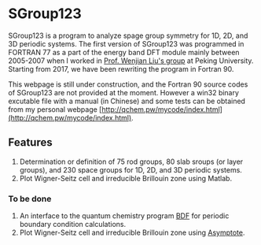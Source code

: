 # SGroup123
SGroup123 is a program to analyze spage group symmetry for 1D, 2D, and 3D periodic systems. The first version of SGroup123 was programmed in FORTRAN 77 as a part of the energy band DFT module mainly between 2005-2007 when I worked in [Prof. Wenjian Liu's group](http://old.chem.pku.edu.cn/lwj/) at Peking University. Starting from 2017, we have been rewriting the program in Fortran 90.

This webpage is still under construction, and the Fortran 90 source codes of SGroup123 are not provided at the moment. However a win32 binary excutable file with a manual (in Chinese) and some tests can be obtained from my personal webpage [http://qchem.pw/mycode/index.html](http://qchem.pw/mycode/index.html).

## Features

1. Determination or definition of 75 rod groups, 80 slab sroups (or layer groups), and 230 space groups for 1D, 2D, and 3D periodic systems.
2. Plot Wigner-Seitz cell and irreducible Brillouin zone using Matlab.

### To be done

1. An interface to the quantum chemistry program [BDF](http://182.92.69.169:7226/) for periodic boundary condition calculations.
2. Plot Wigner-Seitz cell and irreducible Brillouin zone using [Asymptote](http://asymptote.sourceforge.net/).
